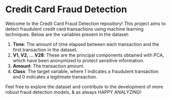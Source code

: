 # Credit Card Fraud Detection

Welcome to the Credit Card Fraud Detection repository! This project aims to detect fraudulent credit card transactions using machine learning techniques. Below are the variables present in the dataset:

1. **Time**: The amount of time elapsed between each transaction and the first transaction in the dataset.
2. **V1, V2, ... V28**: These are the principal components obtained with PCA, which have been anonymized to protect sensitive information.
3. **Amount**: The transaction amount.
4. **Class**: The target variable, where 1 indicates a fraudulent transaction and 0 indicates a legitimate transaction.

Feel free to explore the dataset and contribute to the development of more robust fraud detection models, & as always HAPPY ANALYZING! 
